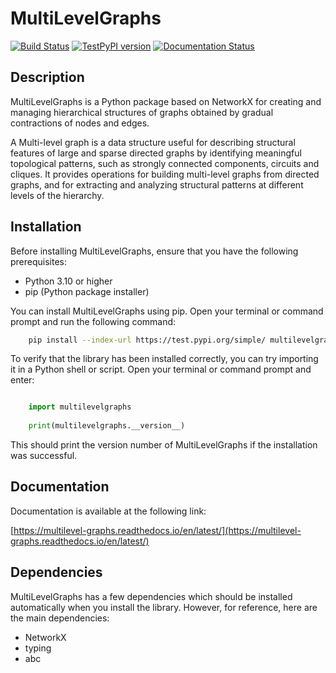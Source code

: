 # MultiLevelGraphs

[![Build Status](https://github.com/lorenzo-lupi/multilevel_graphs/actions/workflows/publish.yml/badge.svg)](https://github.com/lorenzo-lupi/multilevel_graphs/actions)
[![TestPyPI version](https://img.shields.io/badge/test%20pypi-v0.1.0-blue)](https://test.pypi.org/project/multilevelgraphs/)
[![Documentation Status](https://readthedocs.org/projects/multilevel-graphs/badge/?version=latest)](https://multilevel-graphs.readthedocs.io/en/latest/?badge=latest)

## Description

MultiLevelGraphs is a Python package based on NetworkX for creating and managing hierarchical structures of graphs
obtained by gradual contractions of nodes and edges.

A Multi-level graph is a data structure useful for describing structural features of large and sparse directed graphs
by identifying meaningful topological patterns, such as strongly connected components, circuits and cliques.
It provides operations for building multi-level graphs from directed graphs, and for extracting and analyzing
structural patterns at different levels of the hierarchy.

## Installation

Before installing MultiLevelGraphs, ensure that you have the following prerequisites:

- Python 3.10 or higher
- pip (Python package installer)

You can install MultiLevelGraphs using pip. Open your terminal or command prompt and run the following command:

```bash
    pip install --index-url https://test.pypi.org/simple/ multilevelgraphs
```

To verify that the library has been installed correctly, you can try importing it in a Python shell or script.
Open your terminal or command prompt and enter:

```python

    import multilevelgraphs
    
    print(multilevelgraphs.__version__)
```

This should print the version number of MultiLevelGraphs if the installation was successful.


## Documentation
Documentation is available at the following link:

[https://multilevel-graphs.readthedocs.io/en/latest/](https://multilevel-graphs.readthedocs.io/en/latest/)

Dependencies
------------

MultiLevelGraphs has a few dependencies which should be installed automatically when you install the library.
However, for reference, here are the main dependencies:

- NetworkX
- typing
- abc
